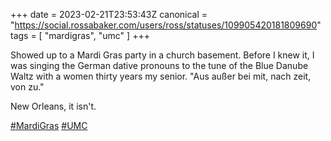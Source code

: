 +++
date = 2023-02-21T23:53:43Z
canonical = "https://social.rossabaker.com/users/ross/statuses/109905420181809690"
tags = [ "mardigras", "umc" ]
+++

<p>Showed up to a Mardi Gras party in a church basement.  Before I knew it, I was singing the German dative pronouns to the tune of the Blue Danube Waltz with a women thirty years my senior.  &quot;Aus außer bei mit, nach zeit, von zu.&quot;</p><p>New Orleans, it isn&#39;t.</p><p><a href="https://social.rossabaker.com/tags/MardiGras" class="mention hashtag" rel="tag">#<span>MardiGras</span></a> <a href="https://social.rossabaker.com/tags/UMC" class="mention hashtag" rel="tag">#<span>UMC</span></a></p>
